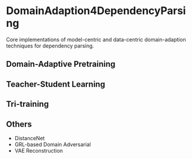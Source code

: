 # DomainAdaption4DependencyParsing

Core implementations of model-centric and data-centric domain-adaption techniques for dependency parsing.

## Domain-Adaptive Pretraining


## Teacher-Student Learning


## Tri-training


## Others
+ DistanceNet
+ GRL-based Domain Adversarial
+ VAE Reconstruction
